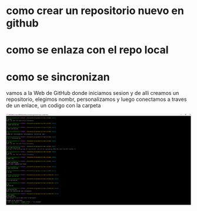 # como crear un repositorio nuevo en github
# como se enlaza con el repo local
# como se sincronizan

vamos a la Web de GitHub donde iniciamos sesion y de alli creamos un repositorio, elegimos nombr, personalizamos y luego conectamos a traves de un enlace, un codigo con la carpeta 

![codigos](i.png) 


